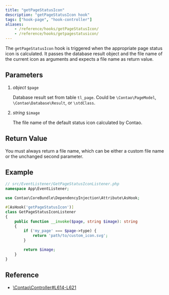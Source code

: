 ```yaml
---
title: "getPageStatusIcon"
description: "getPageStatusIcon hook"
tags: ["hook-page", "hook-controller"]
aliases:
    - /reference/hooks/getPageStatusIcon/
    - /reference/hooks/getpagestatusicon/
---
```



The `getPageStatusIcon` hook is triggered when the appropriate page status icon 
is calculated. It passes the database result object and the file name of the 
current icon as arguments and expects a file name as return value. 


## Parameters

1. *object* `$page`

	Database result set from table `tl_page`. Could be `\Contao\PageModel`, 
    `\Contao\Database\Result`, or `\stdClass`.

2. *string* `$image`

	The file name of the default status icon calculated by Contao.


## Return Value

You must always return a file name, which can be either a custom file name or 
the unchanged second parameter. 


## Example

```php
// src/EventListener/GetPageStatusIconListener.php
namespace App\EventListener;

use Contao\CoreBundle\DependencyInjection\Attribute\AsHook;

#[AsHook('getPageStatusIcon')]
class GetPageStatusIconListener
{
    public function __invoke($page, string $image): string
    {
        if ('my_page' === $page->type) {
            return 'path/to/custom_icon.svg';
        }

        return $image;
    }
}
```


## Reference

* [\Contao\Controller#L614-L621](https://github.com/contao/contao/blob/4.7.6/core-bundle/src/Resources/contao/library/Contao/Controller.php#L614-L621)
